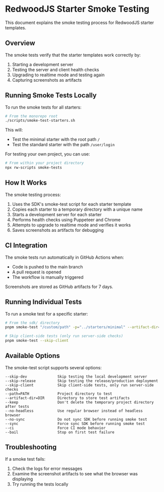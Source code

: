 # RedwoodJS Starter Smoke Testing

This document explains the smoke testing process for RedwoodJS starter templates.

## Overview

The smoke tests verify that the starter templates work correctly by:

1. Starting a development server
2. Testing the server and client health checks
3. Upgrading to realtime mode and testing again
4. Capturing screenshots as artifacts

## Running Smoke Tests Locally

To run the smoke tests for all starters:

```sh
# From the monorepo root
./scripts/smoke-test-starters.sh
```

This will:

- Test the minimal starter with the root path `/`
- Test the standard starter with the path `/user/login`

For testing your own project, you can use:

```sh
# From within your project directory
npx rw-scripts smoke-tests
```

## How It Works

The smoke testing process:

1. Uses the SDK's smoke-test script for each starter template
2. Copies each starter to a temporary directory with a unique name
3. Starts a development server for each starter
4. Performs health checks using Puppeteer and Chrome
5. Attempts to upgrade to realtime mode and verifies it works
6. Saves screenshots as artifacts for debugging

## CI Integration

The smoke tests run automatically in GitHub Actions when:

- Code is pushed to the main branch
- A pull request is opened
- The workflow is manually triggered

Screenshots are stored as GitHub artifacts for 7 days.

## Running Individual Tests

To run a smoke test for a specific starter:

```sh
# From the sdk/ directory
pnpm smoke-test "/custom/path" -p="../starters/minimal" --artifact-dir="./my-artifacts"

# Skip client-side tests (only run server-side checks)
pnpm smoke-test --skip-client
```

## Available Options

The smoke-test script supports several options:

```
--skip-dev              Skip testing the local development server
--skip-release          Skip testing the release/production deployment
--skip-client           Skip client-side tests, only run server-side checks
--path=PATH             Project directory to test
--artifact-dir=DIR      Directory to store test artifacts
--keep                  Don't delete the temporary project directory after tests
--no-headless           Use regular browser instead of headless browser
--no-sync               Do not sync SDK before running smoke test
--sync                  Force sync SDK before running smoke test
--ci                    Force CI mode behavior
--bail                  Stop on first test failure
```

## Troubleshooting

If a smoke test fails:

1. Check the logs for error messages
2. Examine the screenshot artifacts to see what the browser was displaying
3. Try running the tests locally
